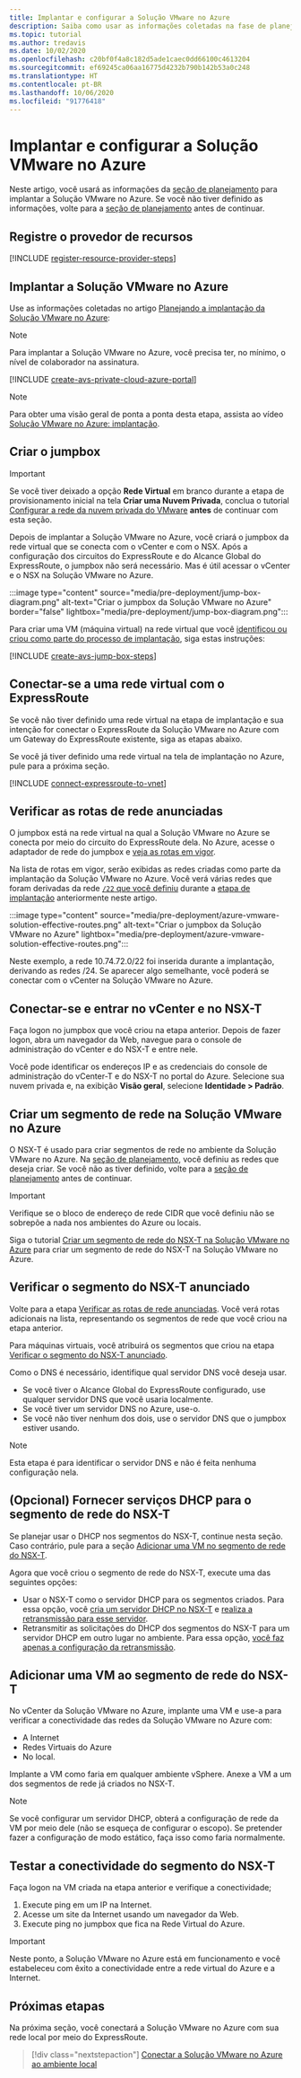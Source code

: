 ```yaml
---
title: Implantar e configurar a Solução VMware no Azure
description: Saiba como usar as informações coletadas na fase de planejamento para implantar a nuvem privada da Solução VMware no Azure.
ms.topic: tutorial
ms.author: tredavis
ms.date: 10/02/2020
ms.openlocfilehash: c20bf0f4a8c182d5ade1caec0dd66100c4613204
ms.sourcegitcommit: ef69245ca06aa16775d4232b790b142b53a0c248
ms.translationtype: HT
ms.contentlocale: pt-BR
ms.lasthandoff: 10/06/2020
ms.locfileid: "91776418"
---
```

# <a name="deploy-and-configure-azure-vmware-solution"></a>Implantar e configurar a Solução VMware no Azure

Neste artigo, você usará as informações da [seção de planejamento](production-ready-deployment-steps.md) para implantar a Solução VMware no Azure. Se você não tiver definido as informações, volte para a [seção de planejamento](production-ready-deployment-steps.md) antes de continuar.

## <a name="register-the-resource-provider"></a>Registre o provedor de recursos

[!INCLUDE [register-resource-provider-steps](includes/register-resource-provider-steps.md)]


## <a name="deploy-azure-vmware-solution"></a>Implantar a Solução VMware no Azure

Use as informações coletadas no artigo [Planejando a implantação da Solução VMware no Azure](production-ready-deployment-steps.md):

>[!NOTE]
>Para implantar a Solução VMware no Azure, você precisa ter, no mínimo, o nível de colaborador na assinatura.

[!INCLUDE [create-avs-private-cloud-azure-portal](includes/create-private-cloud-azure-portal-steps.md)]

>[!NOTE]
>Para obter uma visão geral de ponta a ponta desta etapa, assista ao vídeo [Solução VMware no Azure: implantação](https://www.youtube.com/embed/1JLB3L2WDWI). 

## <a name="create-the-jump-box"></a>Criar o jumpbox

>[!IMPORTANT]
>Se você tiver deixado a opção **Rede Virtual** em branco durante a etapa de provisionamento inicial na tela **Criar uma Nuvem Privada**, conclua o tutorial [Configurar a rede da nuvem privada do VMware](tutorial-configure-networking.md) **antes** de continuar com esta seção.  

Depois de implantar a Solução VMware no Azure, você criará o jumpbox da rede virtual que se conecta com o vCenter e com o NSX. Após a configuração dos circuitos do ExpressRoute e do Alcance Global do ExpressRoute, o jumpbox não será necessário.  Mas é útil acessar o vCenter e o NSX na Solução VMware no Azure.  

:::image type="content" source="media/pre-deployment/jump-box-diagram.png" alt-text="Criar o jumpbox da Solução VMware no Azure" border="false" lightbox="media/pre-deployment/jump-box-diagram.png":::

Para criar uma VM (máquina virtual) na rede virtual que você [identificou ou criou como parte do processo de implantação](production-ready-deployment-steps.md#azure-virtual-network-to-attach-azure-vmware-solution), siga estas instruções: 

[!INCLUDE [create-avs-jump-box-steps](includes/create-jump-box-steps.md)]

## <a name="connect-to-a-virtual-network-with-expressroute"></a>Conectar-se a uma rede virtual com o ExpressRoute

Se você não tiver definido uma rede virtual na etapa de implantação e sua intenção for conectar o ExpressRoute da Solução VMware no Azure com um Gateway do ExpressRoute existente, siga as etapas abaixo.

Se você já tiver definido uma rede virtual na tela de implantação no Azure, pule para a próxima seção.

[!INCLUDE [connect-expressroute-to-vnet](includes/connect-expressroute-vnet.md)]

## <a name="verify-network-routes-advertised"></a>Verificar as rotas de rede anunciadas

O jumpbox está na rede virtual na qual a Solução VMware no Azure se conecta por meio do circuito do ExpressRoute dela.  No Azure, acesse o adaptador de rede do jumpbox e [veja as rotas em vigor](../virtual-network/manage-route-table.md#view-effective-routes).

Na lista de rotas em vigor, serão exibidas as redes criadas como parte da implantação da Solução VMware no Azure. Você verá várias redes que foram derivadas da rede [`/22` que você definiu](production-ready-deployment-steps.md#ip-address-segment) durante a [etapa de implantação](#deploy-azure-vmware-solution) anteriormente neste artigo.

:::image type="content" source="media/pre-deployment/azure-vmware-solution-effective-routes.png" alt-text="Criar o jumpbox da Solução VMware no Azure" lightbox="media/pre-deployment/azure-vmware-solution-effective-routes.png":::

Neste exemplo, a rede 10.74.72.0/22 foi inserida durante a implantação, derivando as redes /24.  Se aparecer algo semelhante, você poderá se conectar com o vCenter na Solução VMware no Azure.

## <a name="connect-and-sign-in-to-vcenter-and-nsx-t"></a>Conectar-se e entrar no vCenter e no NSX-T

Faça logon no jumpbox que você criou na etapa anterior. Depois de fazer logon, abra um navegador da Web, navegue para o console de administração do vCenter e do NSX-T e entre nele.  

Você pode identificar os endereços IP e as credenciais do console de administração do vCenter-T e do NSX-T no portal do Azure.  Selecione sua nuvem privada e, na exibição **Visão geral**, selecione **Identidade > Padrão**. 

## <a name="create-a-network-segment-on-azure-vmware-solution"></a>Criar um segmento de rede na Solução VMware no Azure

O NSX-T é usado para criar segmentos de rede no ambiente da Solução VMware no Azure.  Na [seção de planejamento](production-ready-deployment-steps.md), você definiu as redes que deseja criar.  Se você não as tiver definido, volte para a [seção de planejamento](production-ready-deployment-steps.md) antes de continuar.

>[!IMPORTANT]
>Verifique se o bloco de endereço de rede CIDR que você definiu não se sobrepõe a nada nos ambientes do Azure ou locais.  

Siga o tutorial [Criar um segmento de rede do NSX-T na Solução VMware no Azure](tutorial-nsx-t-network-segment.md) para criar um segmento de rede do NSX-T na Solução VMware no Azure.

## <a name="verify-advertised-nsx-t-segment"></a>Verificar o segmento do NSX-T anunciado

Volte para a etapa [Verificar as rotas de rede anunciadas](#verify-network-routes-advertised). Você verá rotas adicionais na lista, representando os segmentos de rede que você criou na etapa anterior.  

Para máquinas virtuais, você atribuirá os segmentos que criou na etapa [Verificar o segmento do NSX-T anunciado](#verify-advertised-nsx-t-segment).  

Como o DNS é necessário, identifique qual servidor DNS você deseja usar.  

- Se você tiver o Alcance Global do ExpressRoute configurado, use qualquer servidor DNS que você usaria localmente.  
- Se você tiver um servidor DNS no Azure, use-o.  
- Se você não tiver nenhum dos dois, use o servidor DNS que o jumpbox estiver usando.

>[!NOTE]
>Esta etapa é para identificar o servidor DNS e não é feita nenhuma configuração nela.

## <a name="optional-provide-dhcp-services-to-nsx-t-network-segment"></a>(Opcional) Fornecer serviços DHCP para o segmento de rede do NSX-T

Se planejar usar o DHCP nos segmentos do NSX-T, continue nesta seção. Caso contrário, pule para a seção [Adicionar uma VM no segmento de rede do NSX-T](#add-a-vm-on-the-nsx-t-network-segment).  

Agora que você criou o segmento de rede do NSX-T, execute uma das seguintes opções:

* Usar o NSX-T como o servidor DHCP para os segmentos criados. Para essa opção, você [cria um servidor DHCP no NSX-T](manage-dhcp.md#create-dhcp-server) e [realiza a retransmissão para esse servidor](manage-dhcp.md#create-dhcp-relay-service).
* Retransmitir as solicitações do DHCP dos segmentos do NSX-T para um servidor DHCP em outro lugar no ambiente. Para essa opção, [você faz apenas a configuração da retransmissão](manage-dhcp.md#create-dhcp-relay-service).


## <a name="add-a-vm-on-the-nsx-t-network-segment"></a>Adicionar uma VM ao segmento de rede do NSX-T

No vCenter da Solução VMware no Azure, implante uma VM e use-a para verificar a conectividade das redes da Solução VMware no Azure com:

- A Internet
- Redes Virtuais do Azure
- No local.  

Implante a VM como faria em qualquer ambiente vSphere.  Anexe a VM a um dos segmentos de rede já criados no NSX-T.  

>[!NOTE]
>Se você configurar um servidor DHCP, obterá a configuração de rede da VM por meio dele (não se esqueça de configurar o escopo).  Se pretender fazer a configuração de modo estático, faça isso como faria normalmente.

## <a name="test-the-nsx-t-segment-connectivity"></a>Testar a conectividade do segmento do NSX-T

Faça logon na VM criada na etapa anterior e verifique a conectividade;

1. Execute ping em um IP na Internet.
2. Acesse um site da Internet usando um navegador da Web.
3. Execute ping no jumpbox que fica na Rede Virtual do Azure.

>[!IMPORTANT]
>Neste ponto, a Solução VMware no Azure está em funcionamento e você estabeleceu com êxito a conectividade entre a rede virtual do Azure e a Internet.

## <a name="next-steps"></a>Próximas etapas

Na próxima seção, você conectará a Solução VMware no Azure com sua rede local por meio do ExpressRoute.
> [!div class="nextstepaction"]
> [Conectar a Solução VMware no Azure ao ambiente local](azure-vmware-solution-on-premises.md)
